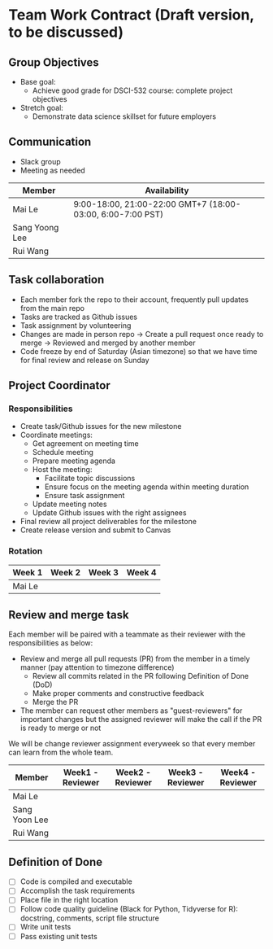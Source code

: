 # Team Work Contract (Draft version, to be discussed)

## Group Objectives
* Base goal:
  * Achieve good grade for DSCI-532 course: complete project objectives
* Stretch goal:
  * Demonstrate data science skillset for future employers

## Communication
* Slack group
* Meeting as needed

Member | Availability
-------|---------
Mai Le| 9:00-18:00, 21:00-22:00 GMT+7 (18:00-03:00, 6:00-7:00 PST)
Sang Yoong Lee| 
Rui Wang| 

## Task collaboration
* Each member fork the repo to their account, frequently pull updates from the main repo
* Tasks are tracked as Github issues
* Task assignment by volunteering
* Changes are made in person repo -> Create a pull request once ready to merge -> Reviewed and merged by another member
* Code freeze by end of Saturday (Asian timezone) so that we have time for final review and release on Sunday

## Project Coordinator 
### Responsibilities
* Create task/Github issues for the new milestone
* Coordinate meetings: 
  * Get agreement on meeting time
  * Schedule meeting
  * Prepare meeting agenda
  * Host the meeting: 
    * Facilitate topic discussions
    * Ensure focus on the meeting agenda within meeting duration
    * Ensure task assignment
  * Update meeting notes
  * Update Github issues with the right assignees
* Final review all project deliverables for the milestone
* Create release version and submit to Canvas

### Rotation
Week 1|Week 2| Week 3| Week 4
------|------|-------|-------
Mai Le|||

## Review and merge task
Each member will be paired with a teammate as their reviewer with the responsibilities as below:
* Review and merge all pull requests (PR) from the member in a timely manner (pay attention to timezone difference)
  * Review all commits related in the PR following Definition of Done (DoD)
  * Make proper comments and constructive feedback
  * Merge the PR
* The member can request other members as "guest-reviewers" for important changes but the assigned reviewer will make the call if the PR is ready to merge or not

We will be change reviewer assignment everyweek so that every member can learn from the whole team.

Member | Week1 - Reviewer|Week2 - Reviewer|Week3 - Reviewer|Week4 - Reviewer
-------|-----------------|----------------|----------------|-----------------|
Mai Le| |||
Sang Yoon Lee| | ||
Rui Wang| || |


## Definition of Done
- [ ] Code is compiled and executable
- [ ] Accomplish the task requirements
- [ ] Place file in the right location
- [ ] Follow code quality guideline (Black for Python, Tidyverse for R): docstring, comments, script file structure
- [ ] Write unit tests
- [ ] Pass existing unit tests
